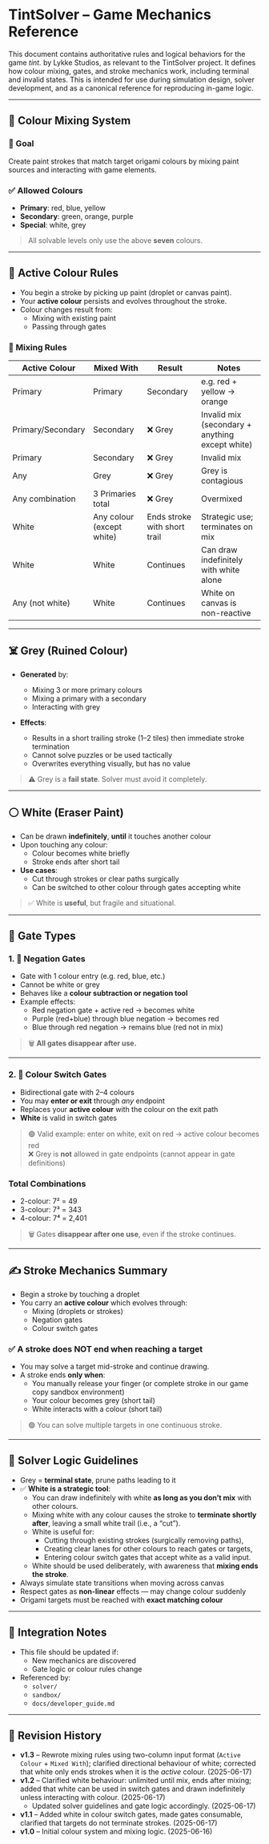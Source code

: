 # TintSolver – Game Mechanics Reference

This document contains authoritative rules and logical behaviors for the game *tint.* by Lykke Studios, as relevant to the TintSolver project. It defines how colour mixing, gates, and stroke mechanics work, including terminal and invalid states. This is intended for use during simulation design, solver development, and as a canonical reference for reproducing in-game logic.

---

## 🎨 Colour Mixing System

### 🎯 Goal

Create paint strokes that match target origami colours by mixing paint sources and interacting with game elements.

### ✅ Allowed Colours

- **Primary**: red, blue, yellow  
- **Secondary**: green, orange, purple  
- **Special**: white, grey

> All solvable levels only use the above **seven** colours.

---

## 🧪 Active Colour Rules

- You begin a stroke by picking up paint (droplet or canvas paint).
- Your **active colour** persists and evolves throughout the stroke.
- Colour changes result from:
  - Mixing with existing paint
  - Passing through gates

### 🔁 Mixing Rules

| **Active Colour** | **Mixed With**          | **Result**                 | **Notes** |
|------------------|--------------------------|----------------------------|-----------|
| Primary          | Primary                  | Secondary                  | e.g. red + yellow → orange |
| Primary/Secondary | Secondary                | ❌ Grey                    | Invalid mix (secondary + anything except white) |
| Primary          | Secondary                | ❌ Grey                    | Invalid mix |
| Any              | Grey                     | ❌ Grey                    | Grey is contagious |
| Any combination  | 3 Primaries total        | ❌ Grey                    | Overmixed |
| White            | Any colour (except white) | Ends stroke with short trail | Strategic use; terminates on mix |
| White            | White                    | Continues                  | Can draw indefinitely with white alone |
| Any (not white)  | White                    | Continues                  | White on canvas is non-reactive |

---

## ☠️ Grey (Ruined Colour)

- **Generated** by:
  - Mixing 3 or more primary colours
  - Mixing a primary with a secondary
  - Interacting with grey

- **Effects**:
  - Results in a short trailing stroke (1–2 tiles) then immediate stroke termination
  - Cannot solve puzzles or be used tactically
  - Overwrites everything visually, but has no value

> ⚠️ Grey is a **fail state**. Solver must avoid it completely.

---

## ⚪ White (Eraser Paint)

- Can be drawn **indefinitely**, **until** it touches another colour
- Upon touching any colour:
  - Colour becomes white briefly
  - Stroke ends after short tail
- **Use cases**:
  - Cut through strokes or clear paths surgically
  - Can be switched to other colour through gates accepting white

> ✅ White is **useful**, but fragile and situational.

---

## 🧱 Gate Types

### 1. 🔄 Negation Gates

- Gate with 1 colour entry (e.g. red, blue, etc.)
- Cannot be white or grey
- Behaves like a **colour subtraction or negation tool**
- Example effects:
  - Red negation gate + active red → becomes white
  - Purple (red+blue) through blue negation → becomes red
  - Blue through red negation → remains blue (red not in mix)

> 🗑 **All gates disappear after use.**

---

### 2. 🎨 Colour Switch Gates

- Bidirectional gate with 2–4 colours
- You may **enter or exit** through *any* endpoint
- Replaces your **active colour** with the colour on the exit path
- **White** is valid in switch gates

> 🟢 Valid example: enter on white, exit on red → active colour becomes red  
> ❌ Grey is **not** allowed in gate endpoints (cannot appear in gate definitions)

### Total Combinations

- 2-colour: 7² = 49  
- 3-colour: 7³ = 343  
- 4-colour: 7⁴ = 2,401

> 🗑 Gates **disappear after one use**, even if the stroke continues.

---

## ✍️ Stroke Mechanics Summary

- Begin a stroke by touching a droplet
- You carry an **active colour** which evolves through:
  - Mixing (droplets or strokes)
  - Negation gates
  - Colour switch gates

### ✅ A stroke **does NOT end** when reaching a target

- You may solve a target mid-stroke and continue drawing.
- A stroke ends **only when**:
  - You manually release your finger (or complete stroke in our game copy sandbox environment)
  - Your colour becomes grey (short tail)
  - White interacts with a colour (short tail)

> 🟢 You can solve multiple targets in one continuous stroke.

---

## 🧠 Solver Logic Guidelines

- Grey = **terminal state**, prune paths leading to it
- ✅ **White is a strategic tool**:
  - You can draw indefinitely with white **as long as you don’t mix** with other colours.
  - Mixing white with any colour causes the stroke to **terminate shortly after**, leaving a small white trail (i.e., a “cut”).
  - White is useful for:
    - Cutting through existing strokes (surgically removing paths),
    - Creating clear lanes for other colours to reach gates or targets,
    - Entering colour switch gates that accept white as a valid input.
  - White should be used deliberately, with awareness that **mixing ends the stroke**.
- Always simulate state transitions when moving across canvas
- Respect gates as **non-linear** effects — may change colour suddenly
- Origami targets must be reached with **exact matching colour**

---

## 🔗 Integration Notes

- This file should be updated if:
  - New mechanics are discovered
  - Gate logic or colour rules change
- Referenced by:
  - `solver/`
  - `sandbox/`
  - `docs/developer_guide.md`

---

## 📝 Revision History

- **v1.3** – Rewrote mixing rules using two-column input format (`Active Colour` + `Mixed With`); clarified directional behaviour of white; corrected that white only ends strokes when it is the *active* colour. (2025-06-17)
- **v1.2** – Clarified white behaviour: unlimited until mix, ends after mixing; added that white can be used in switch gates and drawn indefinitely unless interacting with colour. (2025-06-17)
  - Updated solver guidelines and gate logic accordingly. (2025-06-17)
- **v1.1** – Added white in colour switch gates, made gates consumable, clarified that targets do not terminate strokes. (2025-06-17)
- **v1.0** – Initial colour system and mixing logic. (2025-06-16)
